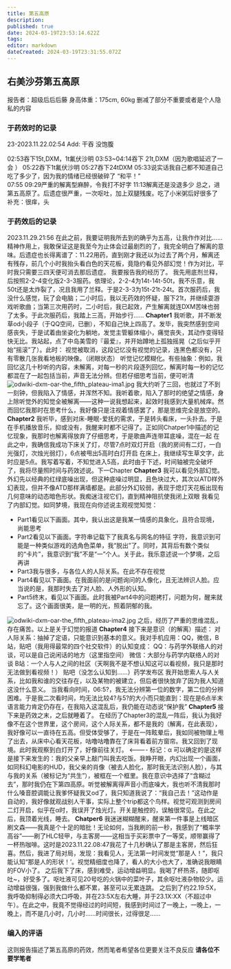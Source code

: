```yaml
---
title: 第五高原
description: 
published: true
date: 2024-03-19T23:53:14.622Z
tags: 
editor: markdown
dateCreated: 2024-03-19T23:31:55.072Z
---
```


## 右美沙芬第五高原
报告者：超级后后后藤
身高体重：175cm, 60kg
删减了部分不重要或者是个人隐私的内容

### 于药效时的记录
23-2023.11.22.02:54
Add:
干吞
没饱腹

02:53吞下15t,DXM，1t氟伏沙明
03:53~04:14吞下 21t,DXM（因为歌唱延迟了一会 ）
05:22吞下1t氟伏沙明
05:27吞下24tDXM
05:33说实话我自己都不知道自己吃了多少了，因为我的情绪已经很破碎了
“和平！”  
07:55
09:29严重的解离型麻醉，令我打不好字
11:13解离还是没退多少
总之，进第五高原了。后遗症很严重，一次呕吐，加上双腿残废。吃了小米粥后好很多了
补充：很痒，头

### 于药效后的记录
2023.11.29.21:56
在此之前，我要证明我所去到的确乎为五高，让我作作对比……
精神作用上，我敢保证这是我至今为止体会过最剧烈的了，我完全明白了解离的意味。后遗症也长得离谱了：11.22用药，直到刚才我还以为过去了两个月，解离还有残存，前几个小时我抬头看白色的天花板，竟隐约看见外部幻觉！作为对比，平时我只需要三四天便可消去那后遗症。
我要报告我的经历了。
我先用底剂兰释，后按照2-2-4变化版2-3-3服药。依理论，2-2-4为14t-14t-50t，我不乐意，我50t还是太炸裂了，况且我用了兰释。于是2-3-3为15t-21t-24t。首次服药后，我没什么感觉，玩了会电脑；二小时后，我以无药效的怀疑，服下21t，并继续耍游戏听歌曲；当第三次用药时，二小时后，我已起效，产生解离就连DXM苦味也弱了太多。于此次服药后，我踏上三高，开始步行……
**Chapter1**
我听歌，并不断发草od小段子（于QQ空间，已删），不知自己快上四高了。发毕，我突然感到空间感丧失，于是试着由坐姿化为躺地，发觉主管躯体缩小，痛觉丧失，其动作变得轻快无比。我站起，点了中岛美雪的『最爱』，并开始蹲地上孤独摇晃（之后似乎开始“摇滚”了）。此时：
视觉被取消，这段记忆没有视觉的记录，连黑色都没有，只有零散几张我看地板的映像。（闭眼状态）
听觉记忆模糊化。有些抽象：例如，我回忆这几十秒听的内容，未解离，对每一秒的片段逐列回忆，解离时每一秒的记忆都混在了一起包括当前，声音无法分辨。但若仔细思考当前，便可听清
![odwiki-dxm-oar-the_fifth_plateau-ima1.jpg](/dxm/odwiki-dxm-oar-the_fifth_plateau-ima1.jpg)
我大约听了三回，也就过了不到一刻钟，但我陷入了情感，并浑然不知。我听着歌，陷入了那时的绝望之情感，身上除听觉外的知觉全被解离——这种一说我想起来，起效时我感到大量机械痒。然而回忆我那时在思考什么，我好像只是注视着情感罢了，那是思维完全是放空的。
**Chapter2**
我听毕，感到对床-睡眠-爱抚的需求，于是转头看床，一头扑去。于是在手机播放音乐，抑或没有，我醒来时都不记得了。正如同Chatper1中描述的记忆现象，我那时也解离得放弃了仔细思考，于是歌曲声连带耳底噪，混在一起
在此之中，我确信我成功下床关了灯，尽管7点时双灯开启（我的房间有二灯，一白光强灯，次烛光弱灯），6点被甩出5高时白灯开启
在床上，我继续写生草文字，此时应是5点。我写着写着，不知觉进入5高，此时由于下述，时间轴被完全破坏了，我将尽量照时间与药效述说。下一Chapter
**Chapter3**
我可以看见外部幻觉。外幻先以经典的红绿底噪出现，但这种底噪过明显，且色块过大，其次以ATD样外幻表现，但并不像ATD那样满墙都是。此部分外幻较弱，表现于熄灯天花板出现有几何意味的动态暗色形状。我痴迷注视它们，直到精神阻抗使我闭上双眼
我看见了内部幻觉。如同梦境，我现在向你述说主观视觉知觉：
- Part1看见以下画面。其中，我认出这是我某一情感的具象化，且符合现境，尚能思考
- Part2看见以下画面。字符串记载下了我真名与网名的特征
字符，我意识到可能是一种类似游戏的选角色菜单，我“脱出”了。同时，其背后有数个类似的“卡片”，我意识到“我”不是“一”个人。关于此，我乐意述说一个梦境，之后再讲
- Part3我与很多，与各位人的人际关系。在此不存在视觉
- Part4看见以下画面。在我面前的是问题询问的人像化，且无法辨识人脸。应当说的是，我那时失去了对人脸、人外形的认知。
- Part5终末，看见以下画面。此时我被Part4中的问题拷打，问题为何，醒来就忘了。这个画面很美，是一明的光，照着阴郁的我。

![odwiki-dxm-oar-the_fifth_plateau-ima2.jpg](/dxm/odwiki-dxm-oar-the_fifth_plateau-ima2.jpg)
之后，经历了严重的思维混乱，存在痛苦。以上是关于幻觉的报道
**Chapter4**
接下来是意识（的解离）描述：
对人际关系：抽掉了定语，只能意识到基本的意义。我对手机应用：QQ，微信，B站，贴吧（我用得最常的四个社交软件）的认知变成：
QQ：与药学外联络人的对谈，可以是自己说闲话的地方（这里指空间）
微信：大部分与药学内联络人的对谈
B站：一个人与人之间的社区（天啊我不是不想认知这可以看视频，我只是那时无法做到看视频！）
贴吧（没怎么认知到……）药学发布区
我开始思索人与人关系，比如我和谁的交往存在，以及某物的被建立，但后者很快放弃了因为我人知道这没什么意义。
当我看向时间，06:5?，我无法分辨第一位的数字，第二位的分辨困难。于是我二次看时间，均无法比较4?与5?的大小而只能直到：现在是6点半末
语言能力肯定仍存在，在我陷入这混乱后，我仍能在动态说“保护我”
**Chapter5**
接下来是药效之末，之后就睡着了。
在经历了Chapter3的混乱一阵后，我认为我好像不在这个世界里，这个房间，这个人际关系，都不是我的（解离，在此表现），我好像可以一直待在五高。但受体受够了，于是在一阵眩晕后，我如同被物理上甩了出去，从床中心看天花板，咕噜咕噜靠在了床背看着前方窗帘。我又回到了现境。此时我观察到白灯开了，好像前往关灯。 <---- 标记：α
可以确定的是这样是接下来发生的：我的父亲早上敲门叫我去吃饭。我睁开眼，内幻出现一个画面，如同科幻电影的HUD，我父亲的肖像（被去人脸化，那时我无法识别人脸），与其与我的关系（被标记为“共生”），被框在一个框里。我在意识中选择了“含糊过去”，那时我仍在下第四高原。听觉被解离得声音小而底噪大，我也听不清我那时什么嗓音腔调能让我爹怀疑我又od了，我只知道我说了：“我自己去！”这动作是自动的，我好像就观战别人干事，实际上整个trip都这个鸟样。视觉可观测到房间二灯开启，似乎在α时，我误开了烛光灯。开关是触控的，误触很常见。在此之后，我顶着光线，睡去。
**Chatper6**
我迷迷糊糊醒来，醒来第一件事是上线暗区刷文森——我真是个十足的暗批！无论如何，当我刷的前一秒，我感到了“概率学高谷”——刷了HLC轻甲，与主客房——这相当于买彩票中了一等奖，顺带赢得了一杯热咖啡。这时是2023.11.22.08:47我花了十几秒确认了那是主客房，然后狂喜。然后，我进了局对局，发现：我看见人，无法第一时间发觉“那是人！”，我只能认知“那是人的形状！’。视觉精细度也降了，看人的大小也大了，准确说我眼睛的FOV小了。
之后我下了床，感到难受，运动增益明显。我喝了杯热茶，随即呕吐~，好受多了。呕吐液可见20号吃的火锅中的菜叶子，其余呕吐液杂物较少。运动增益很强，强到我做什么都不累，甚至可以无累连跳。
之后到了约22.19:5X，我呼吸抑制得必须大口呼吸，并在23:5X左右大睡，并于23.1X:XX（不超过中午）。在此之中，我竟不觉得经过的时间短，我感到时间过了一晚上，一晚上，一晚上，而不是几小时，几小时……时间很长，过得很足……

### 编入的评语
这则报告描述了第五高原的药效，然而笔者希望各位更要关注不良反应
**请各位不要学笔者**